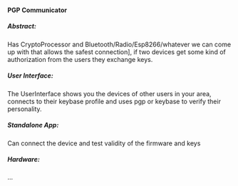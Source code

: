 #### PGP Communicator

##### Abstract:
Has CryptoProcessor and Bluetooth/Radio/Esp8266/whatever we can come up with that allows the safest connection],
if two devices get some kind of authorization from the users they exchange keys.

##### User Interface:
The UserInterface shows you the devices of other users in your area,
connects to their keybase profile and uses pgp or keybase to verify their personality.

##### Standalone App:
Can connect the device and test validity of the firmware and keys

##### Hardware:
...
